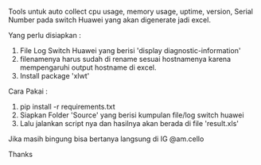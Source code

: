 Tools untuk auto collect cpu usage, memory usage, uptime, version, Serial Number pada switch Huawei yang akan digenerate jadi excel.

Yang perlu disiapkan :

1. File Log Switch Huawei yang berisi 'display diagnostic-information'
2. filenamenya harus sudah di rename sesuai hostnamenya karena mempengaruhi output hostname di excel.
3. Install package 'xlwt'


Cara Pakai :

1. pip install -r requirements.txt
2. Siapkan Folder 'Source' yang berisi kumpulan file/log switch huawei
3. Lalu jalankan script nya dan hasilnya akan berada di file 'result.xls'

Jika masih bingung bisa bertanya langsung di IG @am.cello

Thanks
